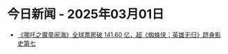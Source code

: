 # 今日新闻 - 2025年03月01日
- [《哪吒之魔童闹海》全球票房破 141.60 亿，超《蜘蛛侠：英雄无归》跻身影史第七](https://www.ithome.com/0/834/518.htm)

